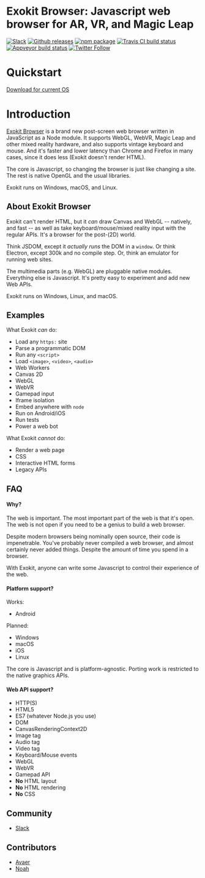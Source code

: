 # Exokit Browser: Javascript web browser for AR, VR, and Magic Leap

[![Slack](https://exoslack.now.sh/badge.svg)](https://exoslack.now.sh)
[![Github releases](https://img.shields.io/github/downloads/webmixedreality/exokit/total.svg)](https://github.com/webmixedreality/exokit/releases )
[![npm package](https://img.shields.io/npm/v/exokit.svg)](https://www.npmjs.com/package/exokit)
[![Travis CI build status](https://travis-ci.org/modulesio/exokit-windows.svg?branch=master)](https://travis-ci.org/modulesio/exokit-windows)
[![Appveyor build status](https://ci.appveyor.com/api/projects/status/32r7s2skrgm9ubva?svg=true)](https://ci.appveyor.com/project/modulesio/exokit-windows)
[![Twitter Follow](https://img.shields.io/twitter/follow/webmixedreality.svg?style=social)](https://twitter.com/webmixedreality)

# Quickstart

[Download for current OS](https://get.webmr.io)

# Introduction

[Exokit Browser](https://exokit.webmr.io) is a brand new post-screen web browser written in JavaScript as a Node module. It supports WebGL, WebVR, Magic Leap and other mixed reality hardware, and also supports vintage keyboard and mouse. And it's faster and lower latency than Chrome and Firefox in many cases, since it does less (Exokit doesn't render HTML).

The core is Javascript, so changing the browser is just like changing a site. The rest is native OpenGL and the usual libraries.

Exokit runs on Windows, macOS, and Linux.

## About Exokit Browser

Exokit can't render HTML, but it _can_ draw Canvas and WebGL -- natively, and fast -- as well as take keyboard/mouse/mixed reality input with the regular APIs. It's a browser for the post-(2D) world.

Think JSDOM, except it _actually runs_ the DOM in a `window`. Or think Electron, except 300k and no compile step. Or, think an emulator for running web sites.

The multimedia parts (e.g. WebGL) are pluggable native modules. Everything else is Javascript. It's pretty easy to experiment and add new Web APIs.

Exokit runs on Windows, Linux, and macOS.

## Examples

What Exokit *can* do:

- Load any `https:` site
- Parse a programmatic DOM
- Run any `<script>`
- Load `<image>`, `<video>`, `<audio>`
- Web Workers
- Canvas 2D
- WebGL
- WebVR
- Gamepad input
- Iframe isolation
- Embed anywhere with `node`
- Run on Android/iOS
- Run tests
- Power a web bot

What Exokit *cannot* do:

- Render a web page
- CSS
- Interactive HTML forms
- Legacy APIs

## FAQ

#### Why?

The web is important. The most important part of the web is that it's open. The web is not open if you need to be a genius to build a web browser.

Despite modern browsers being nominally open source, their code is impenetrable. You've probably never compiled a web browser, and almost certainly never added things. Despite the amount of time you spend in a browser.

With Exokit, anyone can write some Javascript to control their experience of the web.

#### Platform support?

Works:

- Android

Planned:

- Windows
- macOS
- iOS
- Linux

The core is Javascript and is platform-agnostic. Porting work is restricted to the native graphics APIs.

#### Web API support?

- HTTP(S)
- HTML5
- ES7 (whatever Node.js you use)
- DOM
- CanvasRenderingContext2D
- Image tag
- Audio tag
- Video tag
- Keyboard/Mouse events
- WebGL
- WebVR
- Gamepad API
- **No** HTML layout
- **No** HTML rendering
- **No** CSS

## Community

- [Slack](https://communityinviter.com/apps/exokit/exokit)

## Contributors

- [Avaer](//github.com/modulesio)
- [Noah](//github.com/NoahSchiffman)
